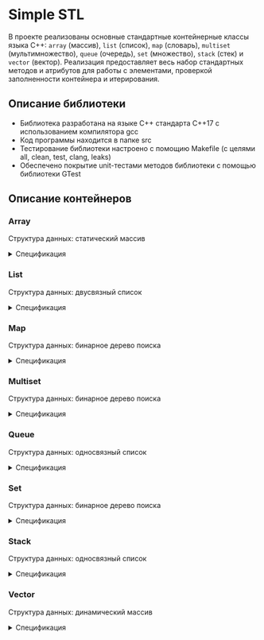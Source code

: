 # Simple STL

В проекте реализованы основные стандартные контейнерные классы языка С++: `array` (массив), `list` (список), `map` (словарь), `multiset` (мультимножество), `queue` (очередь), `set` (множество), `stack` (стек) и `vector` (вектор). Реализация предоставляет весь набор стандартных методов и атрибутов для работы с элементами, проверкой заполненности контейнера и итерирования.

## Описание библиотеки

- Библиотека разработана на языке C++ стандарта C++17 с использованием компилятора gcc
- Код программы находится в папке src
- Тестирование библиотеки настроено с помощию Makefile (с целями all, clean, test, clang, leaks)
- Обеспечено покрытие unit-тестами методов библиотеки c помощью библиотеки GTest

## Описание контейнеров

### Array

Структура данных: статический массив

<details>
  <summary>Спецификация</summary>
<br />

*Array Member type*

Внутриклассовые переопределения типов:

| Member type        | definition |
|--------------------|------------|
| `value_type`       | `T` defines the type of an element (T is template parameter) |
| `reference`        | `T &` defines the type of the reference to an element  |
| `const_reference`  | `const T &` defines the type of the constant reference |
| `iterator`         | `T *` defines the type for iterating through the container |
| `const_iterator`   | `const T *` defines the constant type for iterating through the container |
| `size_type`        | `size_t` defines the type of the container size (standard type is size_t) |

*Array Member functions*

Методы для взаимодействия с классом:

| Functions      | Definition |
|----------------|------------|
| `array()`  | default constructor, creates empty array |
| `array(std::initializer_list<value_type> const &items)`  | initializer list constructor, creates array initizialized using std::initializer_list<T> |
| `array(const array &a)`  | copy constructor  |
| `array(array &&a)`  | move constructor  |
| `~array()`  | destructor  |
| `operator=(array &&a)`  | assignment operator overload for moving object |

*Array Element access*

Методы для доступа к элементам класса:

| Element access                         | Definition |
|----------------------------------------|------------|
| `reference at(size_type pos)`          | access specified element with bounds checking |
| `reference operator[](size_type pos)`  | access specified element |
| `const_reference front()`              | access the first element |
| `const_reference back()`               | access the last element |
| `iterator data()`                      | direct access to the underlying array |

*Array Iterators*

Методы для итерирования по элементам класса (доступ к итераторам):

| Iterators          | Definition |
|--------------------|------------|
| `iterator begin()` | returns an iterator to the beginning |
| `iterator end()`   | returns an iterator to the end |

*Array Capacity*

Методы для доступа к информации о наполнении контейнера:

| Capacity               | Definition |
|------------------------|------------|
| `bool empty()`         | checks whether the container is empty |
| `size_type size()`     | returns the number of elements |
| `size_type max_size()` | returns the maximum possible number of elements |

*Array Modifiers*

Методы для изменения контейнера:

| Modifiers                           | Definition |
|-------------------------------------|------------|
| `void swap(array& other)`           | swaps the contents |
| `void fill(const_reference value);` | assigns the given value value to all elements in the container. |

</details>

### List

Структура данных: двусвязный список

<details>
  <summary>Спецификация</summary>
<br />

*List Member type*

Внутриклассовые переопределения типов:

| Member type       | definition |
|-------------------|------------|
| `value_type`      | `T` defines the type of an element (T is template parameter) |
| `reference`       | `T &` defines the type of the reference to an element |
| `const_reference` | `const T &` defines the type of the constant reference |
| `iterator`        | internal class `ListIterator<T>` defines the type for iterating through the container |
| `const_iterator`  | internal class `ListConstIterator<T>` defines the constant type for iterating through the container |
| `size_type`       | `size_t` defines the type of the container size (standard type is size_t) |

*List Functions*

Методы для взаимодействия с классом:

| Functions      | Definition |
|----------------|------------|
| `list()`  | default constructor, creates empty list |
| `list(size_type n)`  | parameterized constructor, creates the list of size n |
| `list(std::initializer_list<value_type> const &items)`  | initializer list constructor, creates list initizialized using std::initializer_list<T> |
| `list(const list &l)`  | copy constructor |
| `list(list &&l)`  | move constructor |
| `~list()`  | destructor |
| `operator=(list &&l)`  | assignment operator overload for moving object |

*List Element access*

Методы для доступа к элементам класса:

| Element access             | Definition |
|----------------------------|------------|
| `const_reference front()`  | access the first element |
| `const_reference back()`   | access the last element |

*List Iterators*

Методы для итерирования по элементам класса (доступ к итераторам):

| Iterators           | Definition |
|---------------------|------------|
| `iterator begin()`  | returns an iterator to the beginning |
| `iterator end()`    | returns an iterator to the end |

*List Capacity*

Методы для доступа к информации о наполнении контейнера:

| Capacity       | Definition |
|----------------|------------|
| `bool empty()`         | checks whether the container is empty |
| `size_type size()`     | returns the number of elements |
| `size_type max_size()` | returns the maximum possible number of elements |

*List Modifiers*

Методы для изменения контейнера:

| Modifiers      | Definition |
|----------------|------------|
| `void clear()`  | clears the contents |
| `iterator insert(iterator pos, const_reference value)`  | inserts element into concrete pos and returns the iterator that points to the new element |
| `void erase(iterator pos)`  | erases element at pos |
| `void push_back(const_reference value)`  | adds an element to the end |
| `void pop_back()`  | removes the last element |
| `void push_front(const_reference value)`  | adds an element to the head |
| `void pop_front()`  | removes the first element |
| `void swap(list& other)`  | swaps the contents |
| `void merge(list& other)`  | merges two sorted lists |
| `void splice(const_iterator pos, list& other)`  | transfers elements from list other starting from pos |
| `void reverse()`  | reverses the order of the elements |
| `void unique()`  | removes consecutive duplicate elements |
| `void sort()`  | sorts the elements |

</details>

### Map

Структура данных: бинарное дерево поиска

<details>
  <summary>Спецификация</summary>
<br />

*Map Member type*

Внутриклассовые переопределения типов:

| Member type       | Definition |
|-------------------|------------|
| `key_type`        | `Key` the first template parameter (Key) |
| `mapped_type`     | `T` the second template parameter (T) |
| `value_type`      | `std::pair<const key_type,mapped_type>` Key-value pair |
| `reference`       | `value_type &` defines the type of the reference to an element |
| `const_reference` | `const value_type &` defines the type of the constant reference |
| `iterator`        | internal class `MapIterator<K, T>` or `BinaryTree::iterator` as internal iterator of tree subclass; defines the type for iterating through the container |
| `const_iterator`  | internal class `MapConstIterator<K, T>` or `BinaryTree::const_iterator` as internal const iterator of tree subclass; defines the constant type for iterating through the container |
| `size_type`       | `size_t` defines the type of the container size (standard type is size_t) |

*Map Member functions*

Методы для взаимодействия с классом:

| Member functions | Definition |
|------------------|------------|
| `map()`  | default constructor, creates empty map |
| `map(std::initializer_list<value_type> const &items)`  | initializer list constructor, creates the map initizialized using std::initializer_list<T> |
| `map(const map &m)`  | copy constructor |
| `map(map &&m)`  | move constructor  |
| `~map()`  | destructor  |
| `operator=(map &&m)`  | assignment operator overload for moving object |

*Map Element access*

Методы для доступа к элементам класса:

| Element access                   | Definition |
|----------------------------------|------------|
| `T& at(const Key& key)`          | access specified element with bounds checking |
| `T& operator[](const Key& key)`  | access or insert specified element |

*Map Iterators*

Методы для итерирования по элементам класса (доступ к итераторам):

| Iterators           | Definition |
|---------------------|------------|
| `iterator begin()`  | returns an iterator to the beginning |
| `iterator end()`    | returns an iterator to the end |

*Map Capacity*

Методы для доступа к информации о наполнении контейнера:

| Capacity                | Definition |
|-------------------------|------------|
| `bool empty()`          | checks whether the container is empty |
| `size_type size()`      | returns the number of elements |
| `size_type max_size()`  | returns the maximum possible number of elements |

*Map Modifiers*

Методы для изменения контейнера:

| Modifiers              | Definition |
|------------------------|------------|
| `void clear()`  | clears the contents |
| `std::pair<iterator, bool> insert(const value_type& value)`  | inserts node and returns iterator to where the element is in the container and bool denoting whether the insertion took place |
| `std::pair<iterator, bool> insert(const Key& key, const T& obj)`  | inserts value by key and returns iterator to where the element is in the container and bool denoting whether the insertion took place |
| `std::pair<iterator, bool> insert_or_assign(const Key& key, const T& obj);`  | inserts an element or assigns to the current element if the key already exists |
| `void erase(iterator pos)`  | erases element at pos |
| `void swap(map& other)`  | swaps the contents |
| `void merge(map& other);`  | splices nodes from another container |

*Map Lookup*

Методы, осуществляющие просмотр контейнера:

| Lookup                           | Definition |
|----------------------------------|------------|
| `bool contains(const Key& key)`  | checks if there is an element with key equivalent to key in the container |

</details>

### Multiset

Структура данных: бинарное дерево поиска

<details>
  <summary>Спецификация</summary>
<br />

*Multiset Member type*

В нутриклассовые переопределения типов:

| Member type        | Definition |
|--------------------|------------|
| `key_type`         | `Key` the first template parameter (Key) |
| `value_type`       | `Key` value type (the value itself is a key) |
| `reference`        | `value_type &` defines the type of the reference to an element |
| `const_reference`  | `const value_type &` defines the type of the constant reference |
| `iterator`         | internal class `MultisetIterator<T>` or `BinaryTree::iterator` as internal iterator of tree subclass; defines the type for iterating through the container |
| `const_iterator`   | internal class `MultisetConstIterator<T>` or `BinaryTree::const_iterator` as internal const iterator of tree subclass; defines the constant type for iterating through the container |
| `size_type`        | `size_t` defines the type of the container size (standard type is size_t) |

*Multiset Member functions*

Методы для взаимодействия с классом:

| Member functions | Definition |
|------------------|------------|
| `multiset()`  | default constructor, creates empty set |
| `multiset(std::initializer_list<value_type> const &items)`  | initializer list constructor, creates the set initizialized using std::initializer_list<T> |
| `multiset(const multiset &ms)`  | copy constructor |
| `multiset(multiset &&ms)`  | move constructor |
| `~multiset()`  | destructor |
| `operator=(multiset &&ms)`  | assignment operator overload for moving object |

*Multiset Iterators*

Методы для итерирования по элементам класса (доступ к итераторам):

| Iterators           | Definition |
|---------------------|------------|
| `iterator begin()`  | returns an iterator to the beginning |
| `iterator end()`    | returns an iterator to the end |


*Multiset Capacity*

Методы для доступа к информации о наполнении контейнера:

| Capacity                | Definition |
|-------------------------|------------|
| `bool empty()`          | checks whether the container is empty |
| `size_type size()`      | returns the number of elements |
| `size_type max_size()`  | returns the maximum possible number of elements |

*Multiset Modifiers*

Методы для изменения контейнера:

| Modifiers                       | Definition |
|---------------------------------|------------|
| `void clear()`                  | clears the contents |
| `iterator insert(const value_type& value)`  | inserts node and returns iterator to where the element is in the container |
| `void erase(iterator pos)`      | erases element at pos |
| `void swap(multiset& other)`    | swaps the contents |
| `void merge(multiset& other)`   | splices nodes from another container |

*Multiset Lookup*

Методы, осуществляющие просмотр контейнера:

| Lookup                            | Definition |
|-----------------------------------|------------|
| `size_type count(const Key& key)` | returns the number of elements matching specific key |
| `iterator find(const Key& key)`   | finds element with specific key |
| `bool contains(const Key& key)`   | checks if the container contains element with specific key |
| `std::pair<iterator,iterator> equal_range(const Key& key)`  | returns range of elements matching a specific key |
| `iterator lower_bound(const Key& key)`  | returns an iterator to the first element not less than the given key |
| `iterator upper_bound(const Key& key)`  | returns an iterator to the first element greater than the given key |

</details>

### Queue

Структура данных: односвязный список

<details>
  <summary>Спецификация</summary>
<br />

*Queue Member type*

Внутриклассовые переопределения типов:

| Member type        | Definition |
|--------------------|------------|
| `value_type`       | `T` the template parameter T |
| `reference`        | `T &` defines the type of the reference to an element |
| `const_reference`  | `const T &` defines the type of the constant reference |
| `size_type`        | `size_t` defines the type of the container size (standard type is size_t) |

*Queue Member functions*

Методы для взаимодействия с классом:

| Functions      | Definition |
|----------------|------------|
| `queue()`  | default constructor, creates empty queue |
| `queue(std::initializer_list<value_type> const &items)`  | initializer list constructor, creates queue initizialized using std::initializer_list<T> |
| `queue(const queue &q)`  | copy constructor |
| `queue(queue &&q)`  | move constructor |
| `~queue()`  | destructor |
| `operator=(queue &&q)`  | assignment operator overload for moving object |

*Queue Element access*

В этой таблице перечислены публичные мМ
| Element access             | Definition |
|----------------------------|------------|
| `const_reference front()`  | access the first element |
| `const_reference back()`   | access the last element |

*Queue Capacity*

Методы для доступа к информации о наполнении контейнера:

| Capacity            | Definition |
|---------------------|------------|
| `bool empty()`      | checks whether the container is empty |
| `size_type size()`  | returns the number of elements |

*Queue Modifiers*

Методы для изменения контейнера:

| Modifiers                           | Definition |
|-------------------------------------|------------|
| `void push(const_reference value)`  | inserts element at the end |
| `void pop()`                        | removes the first element |
| `void swap(queue& other)`           | swaps the contents |

</details>

### Set

Структура данных: бинарное дерево поиска

<details>
  <summary>Спецификация</summary>
<br />

*Set Member type*

Внутриклассовые переопределения типов:

| Member type              | Definition |
|--------------------------|------------|
| `key_type`               | `Key` the first template parameter (Key) |
| `value_type`             | `Key` value type (the value itself is a key) |
| `reference`              | `value_type &` defines the type of the reference to an element |
| `const_reference`        | `const value_type &` defines the type of the constant reference |
| `iterator`               | internal class `SetIterator<T>` or `BinaryTree::iterator` as the internal iterator of tree subclass; defines the type for iterating through the container |
| `const_iterator`         | internal class `SetConstIterator<T>` or `BinaryTree::const_iterator` as the internal const iterator of tree subclass; defines the constant type for iterating through the container |
| `size_type`              | `size_t` defines the type of the container size (standard type is size_t) |

*Set Member functions*

Методы для взаимодействия с классом:

| Member functions | Definition |
|------------------|------------|
| `set()`  | default constructor, creates empty set |
| `set(std::initializer_list<value_type> const &items)`  | initializer list constructor, creates the set initizialized using std::initializer_list<T>    |
| `set(const set &s)`  | copy constructor  |
| `set(set &&s)`  | move constructor  |
| `~set()`  | destructor  |
| `operator=(set &&s)`  | assignment operator overload for moving object |


*Set Iterators*

Методы для итерирования по элементам класса (доступ к итераторам):

| Iterators           | Definition |
|---------------------|------------|
| `iterator begin()`  | returns an iterator to the beginning |
| `iterator end()`    | returns an iterator to the end |


*Set Capacity*

Методы для доступа к информации о наполнении контейнера:

| Capacity                | Definition |
|-------------------------|------------|
| `bool empty()`          | checks whether the container is empty |
| `size_type size()`      | returns the number of elements |
| `size_type max_size()`  | returns the maximum possible number of elements |

*Set Modifiers*

Методы для изменения контейнера:

| Modifiers       | Definition |
|-----------------|------------|
| `void clear()`  | clears the contents |
| `std::pair<iterator, bool> insert(const value_type& value)`  | inserts node and returns iterator to where the element is in the container and bool denoting whether the insertion took place |
| `void erase(iterator pos)`  | erases element at pos |
| `void swap(set& other)`  | swaps the contents |
| `void merge(set& other);`  | splices nodes from another container |

*Set Lookup*

Методы, осуществляющие просмотр контейнера:

| Lookup                           | Definition |
|----------------------------------|------------|
| `iterator find(const Key& key)`  | finds element with specific key |
| `bool contains(const Key& key)`  | checks if the container contains element with specific key |

</details>

### Stack

Структура данных: односвязный список

<details>
  <summary>Спецификация</summary>
<br />

*Stack Member type*

Внутриклассовые переопределения типов:

| Member type        | Definition |
|--------------------|------------|
| `value_type`       | `T` the template parameter T |
| `reference`        | `T &` defines the type of the reference to an element |
| `const_reference`  | `const T &` defines the type of the constant reference |
| `size_type`        | `size_t` defines the type of the container size (standard type is size_t) |

*Stack Member functions*

В этой таблице перечислены основные публичные методы для взаимодействия с классом:

| Functions  | Definition |
|------------|------------|
| `stack()`  | default constructor, creates empty stack |
| `stack(std::initializer_list<value_type> const &items)`  | initializer list constructor, creates stack initizialized using std::initializer_list<T> |
| `stack(const stack &s)`  | copy constructor  |
| `stack(stack &&s)`  | move constructor  |
| `~stack()`  | destructor  |
| `operator=(stack &&s)`  | assignment operator overload for moving object |

*Stack Element access*

Методы для доступа к элементам класса:

| Element access          | Definition |
|-------------------------|------------|
| `const_reference top()` | accesses the top element |

*Stack Capacity*

Методы для доступа к информации о наполнении контейнера:

| Capacity            | Definition |
|---------------------|------------|
| `bool empty()`      | checks whether the container is empty |
| `size_type size()`  | returns the number of elements |

*Stack Modifiers*

Методы для изменения контейнера:

| Modifiers                           | Definition |
|-------------------------------------|------------|
| `void push(const_reference value)`  | inserts element at the top |
| `void pop()`                        | removes the top element |
| `void swap(stack& other)`           | swaps the contents |

</details>

### Vector

Структура данных: динамический массив

<details>
  <summary>Спецификация</summary>
<br />

*Vector Member type*

Внутриклассовые переопределения типов:

| Member type        | definition |
|--------------------|------------|
| `value_type`       | `T` defines the type of an element (T is template parameter) |
| `reference`        | `T &` defines the type of the reference to an element |
| `const_reference`  | `const T &` defines the type of the constant reference |
| `iterator`         | `T *` or internal class `VectorIterator<T>` defines the type for iterating through the container |
| `const_iterator`   | `const T *` or internal class `VectorConstIterator<T>` defines the constant type for iterating through the container |
| `size_type`        | `size_t` defines the type of the container size (standard type is size_t) |

*Vector Member functions*

Методы для взаимодействия с классом:

| Functions   | Definition |
|-------------|------------|
| `vector()`  | default constructor, creates empty vector |
| `vector(size_type n)`  | parameterized constructor, creates the vector of size n |
| `vector(std::initializer_list<value_type> const &items)`  | initializer list constructor, creates vector initizialized using std::initializer_list<T> |
| `vector(const vector &v)`  | copy constructor |
| `vector(vector &&v)`  | move constructor |
| `~vector()`  | destructor |
| `operator=(vector &&v)`  | assignment operator overload for moving object |

*Vector Element access*

Методы для доступа к элементам класса:

| Element access                          | Definition |
|-----------------------------------------|------------|
| `reference at(size_type pos)`           | access specified element with bounds checking |
| `reference operator[](size_type pos);`  | access specified element |
| `const_reference front()`               | access the first element |
| `const_reference back()`                | access the last element |
| `T* data()`                             | direct access to the underlying array |

*Vector Iterators*

Методы для итерирования по элементам класса (доступ к итераторам):

| Iterators | Definition |
|-----------|------------|
| `iterator begin()`  | returns an iterator to the beginning |
| `iterator end()`  | returns an iterator to the end |

*Vector Capacity*

Методы для доступа к информации о наполнении контейнера:


| Capacity        | Definition |
|-----------------|------------|
| `bool empty()`  | checks whether the container is empty |
| `size_type size()`  | returns the number of elements |
| `size_type max_size()`  | returns the maximum possible number of elements |
| `void reserve(size_type size)`  | allocate storage of size elements and copies current array elements to a newely allocated array |
| `size_type capacity()`  | returns the number of elements that can be held in currently allocated storage |
| `void shrink_to_fit()`  | reduces memory usage by freeing unused memory |

*Vector Modifiers*

Методы для изменения контейнера:

| Modifiers | Definition |
|-----------|------------|
| `void clear()`  | clears the contents |
| `iterator insert(iterator pos, const_reference value)`  | inserts elements into concrete pos and returns the iterator that points to the new element |
| `void erase(iterator pos)`  | erases element at pos |
| `void push_back(const_reference value)`  | adds an element to the end |
| `void pop_back()`  | removes the last element |
| `void swap(vector& other)`  | swaps the contents |

</details>
